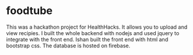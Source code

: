 # foodtube
This was a hackathon project for HealthHacks. It allows you to upload and view recipies. I built the whole backend with nodejs and used jquery to integrate with the front end. Ishan built the front end with html and bootstrap css. The database is hosted on firebase.
